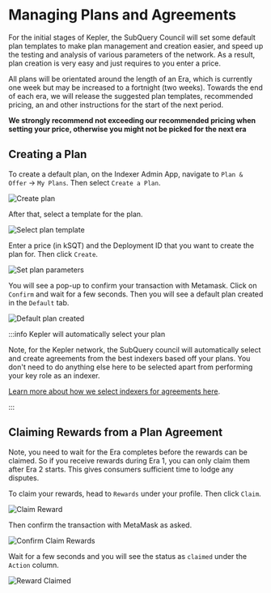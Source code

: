 # Managing Plans and Agreements

For the initial stages of Kepler, the SubQuery Council will set some default plan templates to make plan management and creation easier, and speed up the testing and analysis of various parameters of the network. As a result, plan creation is very easy and just requires to you enter a price.

All plans will be orientated around the length of an Era, which is currently one week but may be increased to a fortnight (two weeks). Towards the end of each era, we will release the suggested plan templates, recommended pricing, an and other instructions for the start of the next period.

**We strongly recommend not exceeding our recommended pricing when setting your price, otherwise you might not be picked for the next era**

## Creating a Plan

To create a default plan, on the Indexer Admin App, navigate to `Plan & Offer` -> `My Plans`. Then select `Create a Plan`.

![Create plan](/assets/img/plan_empty.png)

After that, select a template for the plan.

![Select plan template](/assets/img/plan_template_select.png)

Enter a price (in kSQT) and the Deployment ID that you want to create the plan for. Then click `Create`.

![Set plan parameters](/assets/img/plan_price.png)

You will see a pop-up to confirm your transaction with Metamask. Click on `Confirm` and wait for a few seconds. Then you will see a default plan created in the `Default` tab.

![Default plan created](/assets/img/plans.png)

:::info Kepler will automatically select your plan

Note, for the Kepler network, the SubQuery council will automatically select and create agreements from the best indexers based off your plans. You don't need to do anything else here to be selected apart from performing your key role as an indexer.

[Learn more about how we select indexers for agreements here](./become-an-indexer.md#understanding-how-kepler-will-operate-for-indexers).

:::

## Claiming Rewards from a Plan Agreement

Note, you need to wait for the Era completes before the rewards can be claimed. So if you receive rewards during Era 1, you can only claim them after Era 2 starts. This gives consumers sufficient time to lodge any disputes.

To claim your rewards, head to `Rewards` under your profile. Then click `Claim`.

![Claim Reward](/assets/img/claim_rewards.png)

Then confirm the transaction with MetaMask as asked.

![Confirm Claim Rewards](/assets/img/confirm_claim_rewrads.png)

Wait for a few seconds and you will see the status as `claimed` under the `Action` column.

![Reward Claimed](/assets/img/reward_confirmed.png)
